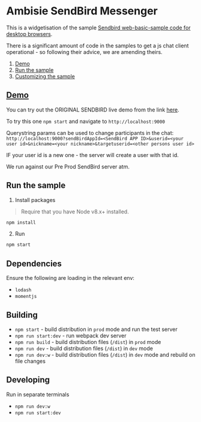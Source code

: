 # Ambisie SendBird Messenger
This is a widgetisation of the sample [Sendbird web-basic-sample code for desktop browsers](https://github.com/sendbird/SendBird-JavaScript/tree/master/web-basic-sample).

There is a significant amount of code in the samples to get a js chat client operational - so following their advice, we are amending theirs.

1. [Demo](#demo)
1. [Run the sample](#run-the-sample)
1. [Customizing the sample](#customizing-the-sample)

## [Demo](https://sample.sendbird.com/basic)
You can try out the ORIGINAL SENDBIRD live demo from the link [here](https://sample.sendbird.com/basic).

To try this one `npm start` and navigate to `http://localhost:9000`

Querystring params can be used to change participants in the chat:
`http://localhost:9000?sendBirdAppId=<SendBird APP ID>&userid=<your user id>&nickname=<your nickname>&targetuserid=<other persons user id>`

IF your user id is a new one - the server will create a user with that id.

We run against our Pre Prod SendBird server atm.

## Run the sample
1. Install packages

> Require that you have Node v8.x+ installed.

```bash
npm install
```

2. Run

```bash
npm start
```

## Dependencies
Ensure the following are loading in the relevant env:
* `lodash`
* `momentjs`

## Building

* `npm start` - build distribution in `prod` mode and run the test server
* `npm run start:dev` - run webpack dev server
* `npm run build` - build distribution files (`/dist`) in `prod` mode
* `npm run dev` - build distribution files (`/dist`) in `dev` mode
* `npm run dev:w` - build distribution files (`/dist`) in `dev` mode and rebuild on file changes

## Developing

Run in separate terminals
* `npm run dev:w`
* `npm run start:dev`

